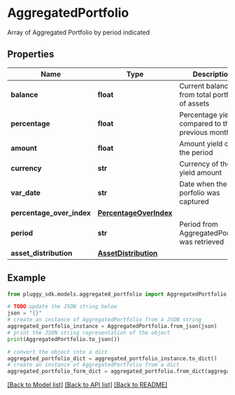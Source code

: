 # AggregatedPortfolio

Array of Aggregated Portfolio by period indicated

## Properties

Name | Type | Description | Notes
------------ | ------------- | ------------- | -------------
**balance** | **float** | Current balance from total portfolio of assets | [optional] 
**percentage** | **float** | Percentage yield compared to the previous month | [optional] 
**amount** | **float** | Amount yield over the period | [optional] 
**currency** | **str** | Currency of the yield amount | [optional] 
**var_date** | **str** | Date when the porfolio was captured | [optional] 
**percentage_over_index** | [**PercentageOverIndex**](PercentageOverIndex.md) |  | [optional] 
**period** | **str** | Period from AggregatedPortfolio was retrieved | [optional] 
**asset_distribution** | [**AssetDistribution**](AssetDistribution.md) |  | [optional] 

## Example

```python
from pluggy_sdk.models.aggregated_portfolio import AggregatedPortfolio

# TODO update the JSON string below
json = "{}"
# create an instance of AggregatedPortfolio from a JSON string
aggregated_portfolio_instance = AggregatedPortfolio.from_json(json)
# print the JSON string representation of the object
print(AggregatedPortfolio.to_json())

# convert the object into a dict
aggregated_portfolio_dict = aggregated_portfolio_instance.to_dict()
# create an instance of AggregatedPortfolio from a dict
aggregated_portfolio_form_dict = aggregated_portfolio.from_dict(aggregated_portfolio_dict)
```
[[Back to Model list]](../README.md#documentation-for-models) [[Back to API list]](../README.md#documentation-for-api-endpoints) [[Back to README]](../README.md)


